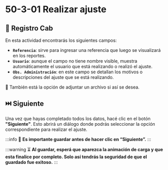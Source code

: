 # 50-3-01 Realizar ajuste

## 📝 Registro Cab

En esta actividad encontrarás los siguientes campos:

- **`Referencia`**: sirve para ingresar una referencia que luego se visualizará en los reportes.
- **`Usuario`**: aunque el campo no tiene nombre visible, muestra automáticamente el usuario que está realizando o realizó el ajuste.
- **`Obs. Administración`**: en este campo se detallan los motivos o descripciones del ajuste que se está realizando.

📎 También está la opción de adjuntar un archivo si así se desea.

## ⏭️ Siguiente

Una vez que hayas completado todos los datos, hacé clic en el botón **"Siguiente"**. Esto abrirá un diálogo donde podrás seleccionar la opción correspondiente para realizar el ajuste.

:::info
💾 **Es importante guardar antes de hacer clic en “Siguiente”.**
:::

:::warning
⏳ **Al guardar, esperá que aparezca la animación de carga y que esta finalice por completo. Solo así tendrás la seguridad de que el guardado fue exitoso.**
:::
